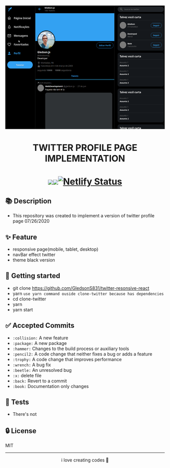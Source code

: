 
<p align="center">    
 <img src="./assets/demo.gif" height=390/>    
</p>


<h1 align="center">

TWITTER PROFILE PAGE IMPLEMENTATION

</h1>


<h1 align="center">

<span margin=""><a><img src="https://img.shields.io/twitter/url?style=social&url=https%3A%2F%2Ftwitter.com%2FgledsonDev"/></a><a><img src="https://img.shields.io/github/stars/GledsonS831/twitter-resonsive-react?style=social"/></a>[![Netlify Status](https://api.netlify.com/api/v1/badges/1b1e072a-6bc3-49fb-906a-e37a190d546c/deploy-status)](https://twitter-profile-page.netlify.app)</span>
</h1>



## 📚 Description 
- This repository was created to implement a version of <a src="https://twitter.com/gledsonDev">twitter</a> profile page 07/26/2020

## ✨ Feature
* responsive page(mobile, tablet, desktop)
* navBar effect twitter
* theme black version

## 🚀 Getting started  
- git clone https://github.com/GledsonS831/twitter-resonsive-react
- yarn `use yarn command ouside clone-twitter because has dependencies`
- cd clone-twitter
- yarn
- yarn start

## ✅ Accepted Commits

- `:collision:` A new feature
- `:package:` A new package
- `:hammer:` Changes to the build process or auxiliary tools
- `:pencil2:` A code change that neither fixes a bug or adds a feature
- `:trophy:` A code change that improves performance
- `:wrench:` A bug fix
- `:beetle:` An unresolved bug
- `:x:` delete file
- `:back:` Revert to a commit
- `:book:` Documentation only changes


## 📝 Tests  
- There's not

## 🔒 License
MIT

---

<p align="center">
	i love creating codes 💜
</p>
